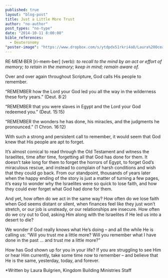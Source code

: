 ```yaml
---
published: true
layout: "blog-post"
title: Just a Little More Trust
author: "no-author"
post_types: "no-type"
date: "2014-10-11 8:00:00"
bible_references: 
  - Deuteronomy
"poster-image": "https://www.dropbox.com/s/ytdpdx51rkri4a8/Laura%20Ocean.jpg?dl=0"
---
```


RE·MEM·BER [ri-mem-ber]  (verb): *to recall to the mind by an act or effort of memory; 
to retain in the memory; keep in mind; remain aware of.*

Over and over again throughout Scripture, God calls His people to remember. 

“REMEMBER how the Lord your God led you all the way in the wilderness these forty years.”  (Deut. 8:2)

“REMEMBER that you were slaves in Egypt and the Lord your God redeemed you.”  (Deut. 15:15)

“REMEMBER the wonders he has done, his miracles, and the judgments he pronounced.” (1 Chron. 16:12)

With such a strong and persistent call to remember, it would seem that God knew that His people are apt to forget.  

It’s almost comical to read through the Old Testament and witness the Israelites, time after time, forgetting all that God has done for them. It doesn’t take long for them to forget the horrors of Egypt, to forget God’s miraculous rescue, and instead to complain of harsh conditions and wish that they could go back. From our standpoint, thousands of years later when the happy ending of the story is just a matter of turning a few pages, it’s easy to wonder why the Israelites were so quick to lose faith, and how they could ever forget what God had done for them. 

And yet, how often do we act in the same way?  How often do we lose faith when God seems distant or silent, when finances feel like they just won’t stretch, or our job is unsteady, or our relationships are insecure. How often do we cry out to God, asking Him along with the Israelites if He led us into a desert to die?

We wonder if God really knows what He’s doing – and all the while He is calling us: “Will you trust me a little more?  Will you remember what I have done in the past ... and trust me a little more?”

How has God shown up for you in your life? If you are struggling to see Him or hear Him currently, take some time now to remember – and believe that He is the same, yesterday, today, and forever.

*Written by Laura Bulgrien, Kingdom Building Ministries Staff